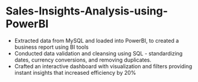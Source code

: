 # Sales-Insights-Analysis-using-PowerBI

- Extracted data from MySQL and loaded into PowerBI, to created a business report using BI tools
- Conducted data validation and cleansing using SQL - standardizing dates, currency conversions, and removing duplicates.
- Crafted an interactive dashboard with visualization and filters providing instant insights that increased efficiency by 20%
